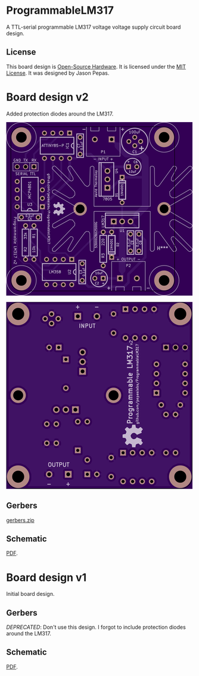 # ProgrammableLM317
A TTL-serial programmable LM317 voltage voltage supply circuit board design.

## License

This board design is [Open-Source Hardware](http://www.oshwa.org/definition/).  It is licensed under the [MIT License](http://opensource.org/licenses/MIT).  It was designed by Jason Pepas.

# Board design v2

Added protection diodes around the LM317.

![](releases/v2/top.png)

![](releases/v2/bottom.png)

## Gerbers

[gerbers.zip](releases/v2/gerbers.zip)

## Schematic

[PDF](releases/v2/ProgrammableLM317_schematic.pdf).

# Board design v1

Initial board design.

## Gerbers

*DEPRECATED*: Don't use this design.  I forgot to include protection diodes around the LM317.

## Schematic

[PDF](releases/v1/ProgrammableLM317_schematic.pdf).
